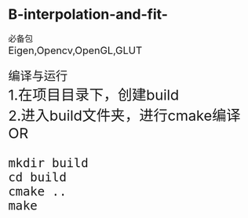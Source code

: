 # B-interpolation-and-fit-
<big>必备包<big>  
Eigen,Opencv,OpenGL,GLUT  
    
      
<big>编译与运行<big>  
1.在项目目录下，创建build  
2.进入build文件夹，进行cmake编译  
OR  
  ```
mkdir build  
cd build  
cmake ..  
make
  ```
